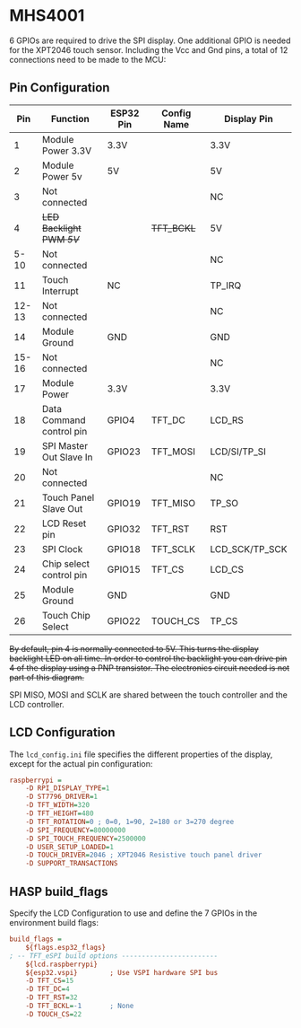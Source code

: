<h1>MHS4001</h1>

6 GPIOs are required to drive the SPI display. One additional GPIO is needed for the XPT2046 touch sensor. Including the Vcc and Gnd pins, a total of 12 connections need to be made to the MCU:

## Pin Configuration

Pin	  |Function            |ESP32 Pin  |Config Name|Display Pin |
------|--------------------|-----------|-----------|------------|
1     |Module Power 3.3V   |3.3V       |           |3.3V
2     |Module Power 5v     |5V         |           |5V
3     | Not connected      |           |           |NC
4     |<s>LED Backlight PWM *5V*</s>|  |<s>TFT_BCKL</s>|5V
5-10  | Not connected      |           |           |NC
11    | Touch Interrupt    |NC         |           |TP_IRQ
12-13 | Not connected      |           |           |NC
14    |Module Ground       |GND        |           |GND
15-16 | Not connected      |           |           |NC
17    |Module Power        |3.3V       |           |3.3V
18    |Data Command control pin|GPIO4  |TFT_DC     |LCD_RS
19    |SPI Master Out Slave In |GPIO23 |TFT_MOSI   |LCD/SI/TP_SI
20    |Not connected       |           |           |NC
21    |Touch Panel Slave Out|GPIO19    |TFT_MISO   |TP_SO
22    |LCD Reset pin       |GPIO32     |TFT_RST    |RST
23    |SPI Clock           |GPIO18     |TFT_SCLK   |LCD_SCK/TP_SCK
24    |Chip select control pin|GPIO15  |TFT_CS     |LCD_CS
25    |Module Ground	   |GND        |           |GND
26    |Touch Chip Select   |GPIO22     |TOUCH_CS   |TP_CS

<s>By default, pin 4 is normally connected to 5V. This turns the display backlight LED on all time. In order to control the backlight you can drive pin 4 of the display using a PNP transistor. The electronics circuit needed is not part of this diagram.</s>

SPI MISO, MOSI and SCLK are shared between the touch controller and the LCD controller.

## LCD Configuration

The `lcd_config.ini` file specifies the different properties of the display, except for the actual pin configuration:

```ini linenums="1"
raspberrypi =
    -D RPI_DISPLAY_TYPE=1
    -D ST7796_DRIVER=1
    -D TFT_WIDTH=320
    -D TFT_HEIGHT=480
    -D TFT_ROTATION=0 ; 0=0, 1=90, 2=180 or 3=270 degree
    -D SPI_FREQUENCY=80000000
    -D SPI_TOUCH_FREQUENCY=2500000
    -D USER_SETUP_LOADED=1
    -D TOUCH_DRIVER=2046 ; XPT2046 Resistive touch panel driver
    -D SUPPORT_TRANSACTIONS
```

## HASP build_flags

Specify the LCD Configuration to use and define the 7 GPIOs in the environment build flags:

```ini linenums="1"
build_flags =
    ${flags.esp32_flags}
; -- TFT_eSPI build options ------------------------
    ${lcd.raspberrypi}
    ${esp32.vspi}        ; Use VSPI hardware SPI bus
    -D TFT_CS=15
    -D TFT_DC=4
    -D TFT_RST=32
    -D TFT_BCKL=-1       ; None
    -D TOUCH_CS=22
```